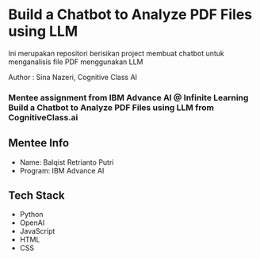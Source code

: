 # Build a Chatbot to Analyze PDF Files using LLM
Ini merupakan repositori berisikan project membuat chatbot untuk menganalisis file PDF menggunakan LLM

Author : Sina Nazeri, Cognitive Class AI
### Mentee assignment from IBM Advance AI @ Infinite Learning Build a Chatbot to Analyze PDF Files using LLM from CognitiveClass.ai
## Mentee Info
- Name: Balqist Retrianto Putri
- Program: IBM Advance AI
## Tech Stack
- Python
- OpenAI
- JavaScript
- HTML
- CSS
